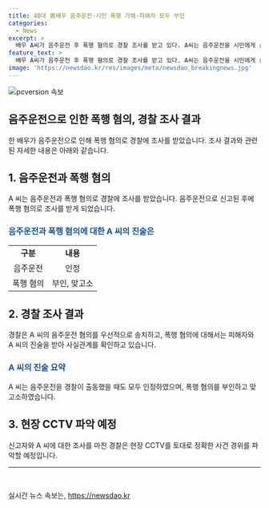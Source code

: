 ```yaml
---
title: 40대 男배우 음주운전·시민 폭행 가해·피해자 모두 부인
categories:
  - News
excerpt: >
  배우 A씨가 음주운전 후 폭행 혐의로 경찰 조사를 받고 있다. A씨는 음주운전을 시민에게 신고된 후 경찰이 출동했을 때 모두 인정했다고 밝혔으며, 폭행 혐의에 대해서는 피해자와의 진술을 기다리고 있다. A씨는 음주 측정 결과 알코올 농도가 높았고, 상해를 가한 것이 아니라 폭행으로 맞고소당했다고 주장했다. 경찰은 사건 경위를 현장 CCTV 등을 토대로 파악 중이다. A씨의 발언과 경찰 조사 결과가 이목을 끌고 있다.
feature_text: >
  배우 A씨가 음주운전 후 폭행 혐의로 경찰 조사를 받고 있다. A씨는 음주운전을 시민에게 신고된 후 경찰이 출동했을 때 모두 인정했다고 밝혔으며, 폭행 혐의에 대해서는 피해자와의 진술을 기다리고 있다. A씨는 음주 측정 결과 알코올 농도가 높았고, 상해를 가한 것이 아니라 폭행으로 맞고소당했다고 주장했다. 경찰은 사건 경위를 현장 CCTV 등을 토대로 파악 중이다. A씨의 발언과 경찰 조사 결과가 이목을 끌고 있다.
image: 'https://newsdao.kr/res/images/meta/newsdao_breakingnews.jpg'
---
```


<p><img src="https://newsdao.kr/res/images/meta/newsdao_breakingnews.jpg" alt="pcversion 속보" /></p>

<h2 data-ke-size="size26">음주운전으로 인한 폭행 혐의, 경찰 조사 결과</h2>

<p data-ke-size="size16">한 배우가 음주운전으로 인해 폭행 혐의로 경찰에 조사를 받았습니다. 조사 결과와 관련된 자세한 내용은 아래와 같습니다.</p>

<h2 data-ke-size="size24">1. 음주운전과 폭행 혐의</h2>

<p data-ke-size="size16">A 씨는 음주운전과 폭행 혐의로 경찰에 조사를 받았습니다. 음주운전으로 신고된 후에 폭행 혐의로 조사를 받게 되었습니다.</p>

<h3><b><span style="color: #1a5490;">음주운전과 폭행 혐의에 대한 A 씨의 진술은</span></b></h3>

<table style="width: 100%;">
<tbody>
<tr>
<td style="text-align: center; height: 17px;"><b>구분</b></td>
<td style="text-align: center; height: 17px;"><b>내용</b></td>
</tr>
<tr>
<td style="text-align: center; height: 17px;">음주운전</td>
<td style="text-align: center; height: 17px;">인정</td>
</tr>
<tr>
<td style="text-align: center; height: 17px;">폭행 혐의</td>
<td style="text-align: center; height: 17px;">부인, 맞고소</td>
</tr>
</tbody>
</table>

<h2 data-ke-size="size24">2. 경찰 조사 결과</h2>

<p data-ke-size="size16">경찰은 A 씨의 음주운전 혐의를 우선적으로 송치하고, 폭행 혐의에 대해서는 피해자와 A 씨의 진술을 받아 사실관계를 확인하고 있습니다.</p>

<h3><b><span style="color: #1a5490;">A 씨의 진술 요약</span></b></h3>

<p data-ke-size="size16">A 씨는 음주운전을 경찰이 출동했을 때도 모두 인정하였으며, 폭행 혐의를 부인하고 맞고소하였습니다.</p>

<h2 data-ke-size="size24">3. 현장 CCTV 파악 예정</h2>

<p data-ke-size="size16">신고자와 A 씨에 대한 조사를 마친 경찰은 현장 CCTV를 토대로 정확한 사건 경위를 파악할 예정입니다.</p>

<hr>

<p data-ke-size="size16">&nbsp;</p>
실시간 뉴스 속보는, <a href="https://newsdao.kr" rel="dofollow">https://newsdao.kr</a>


